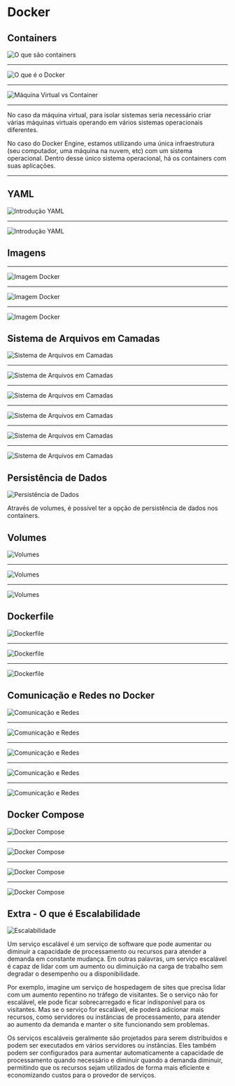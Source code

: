 # Docker

## Containers

![O que são containers](images/image1.png 'O que são containers')

---

![O que é o Docker](images/image2.png 'O que é o Docker')

---

![Máquina Virtual vs Container](images/image3.png 'Máquina Virtual vs Container')

---

No caso da máquina virtual, para isolar sistemas seria necessário criar várias máquinas virtuais operando em vários sistemas operacionais diferentes.

No caso do Docker Engine, estamos utilizando uma única infraestrutura (seu computador, uma máquina na nuvem, etc) com um sistema operacional. Dentro desse único sistema operacional, há os containers com suas aplicações.

---

## YAML

![Introdução YAML](images/image4.png 'Introdução YAML')

---

![Introdução YAML](images/image5.png 'Introdução YAML')

## Imagens

---

![Imagem Docker](images/image6.png 'Imagem Docker')

---

![Imagem Docker](images/image7.png 'Imagem Docker')

---

![Imagem Docker](images/image8.png 'Imagem Docker')

## Sistema de Arquivos em Camadas

![Sistema de Arquivos em Camadas](images/image9.png 'Sistema de Arquivos em Camadas')

---

![Sistema de Arquivos em Camadas](images/image10.png 'Sistema de Arquivos em Camadas')

---

![Sistema de Arquivos em Camadas](images/image11.png 'Sistema de Arquivos em Camadas')

---

![Sistema de Arquivos em Camadas](images/image12.png 'Sistema de Arquivos em Camadas')

---

![Sistema de Arquivos em Camadas](images/image13.png 'Sistema de Arquivos em Camadas')

---

![Sistema de Arquivos em Camadas](images/image14.png 'Sistema de Arquivos em Camadas')

## Persistência de Dados

![Persistência de Dados](images/image15.png 'Sistema de Arquivos em Camadas')

Através de volumes, é possível ter a opção de persistência de dados nos containers.

## Volumes

![Volumes](images/image16.png 'Volumes')

---

![Volumes](images/image17.png 'Volumes')

---

![Volumes](images/image18.png 'Volumes')

## Dockerfile

![Dockerfile](images/image20.png 'Dockerfile')

---

![Dockerfile](images/image21.png 'Dockerfile')

---

![Dockerfile](images/image22.png 'Dockerfile')

## Comunicação e Redes no Docker

![Comunicação e Redes](images/image23.png 'Comunicação e Redes')

---

![Comunicação e Redes](images/image24.png 'Comunicação e Redes')

---

![Comunicação e Redes](images/image25.png 'Comunicação e Redes')

---

![Comunicação e Redes](images/image26.png 'Comunicação e Redes')

---

![Comunicação e Redes](images/image27.png 'Comunicação e Redes')

## Docker Compose

![Docker Compose](images/image28.png 'Docker Compose')

---

![Docker Compose](images/image29.png 'Docker Compose')

---

![Docker Compose](images/image30.png 'Docker Compose')

---

![Docker Compose](images/image31.png 'Docker Compose')

## Extra - O que é Escalabilidade

![Escalabilidade](images/image32.png 'Escalabilidade')

Um serviço escalável é um serviço de software que pode aumentar ou diminuir a capacidade de processamento ou recursos para atender a demanda em constante mudança. Em outras palavras, um serviço escalável é capaz de lidar com um aumento ou diminuição na carga de trabalho sem degradar o desempenho ou a disponibilidade.

Por exemplo, imagine um serviço de hospedagem de sites que precisa lidar com um aumento repentino no tráfego de visitantes. Se o serviço não for escalável, ele pode ficar sobrecarregado e ficar indisponível para os visitantes. Mas se o serviço for escalável, ele poderá adicionar mais recursos, como servidores ou instâncias de processamento, para atender ao aumento da demanda e manter o site funcionando sem problemas.

Os serviços escaláveis geralmente são projetados para serem distribuídos e podem ser executados em vários servidores ou instâncias. Eles também podem ser configurados para aumentar automaticamente a capacidade de processamento quando necessário e diminuir quando a demanda diminuir, permitindo que os recursos sejam utilizados de forma mais eficiente e economizando custos para o provedor de serviços.
